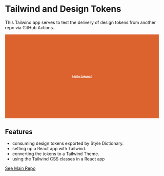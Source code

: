 # Tailwind and Design Tokens

This Tailwind app serves to test the delivery of design tokens from another repo via GitHub Actions.

<p align="center">
    <img src="screenshot.png">
</p>

## Features

- consuming design tokens exported by Style Dictionary.
- setting up a React app with Tailwind.
- converting the tokens to a Tailwind Theme.
- using the Tailwind CSS classes in a React app

[See Main Repo](https://github.com/solygambas/figma-plugins)
